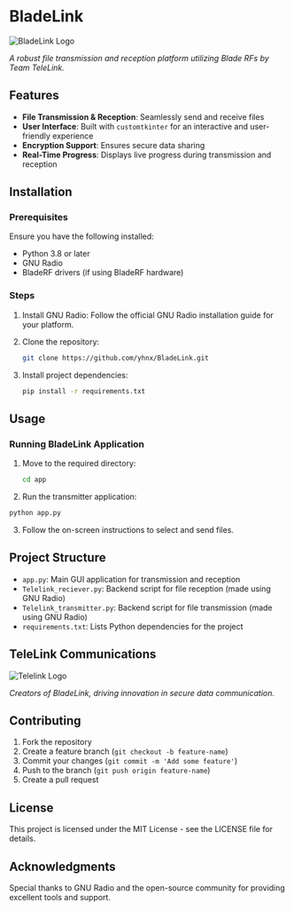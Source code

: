 # BladeLink

![BladeLink Logo](https://github.com/yhnx/BladeLink/blob/main/app/transmitter/src/bladeLINK%20(1).png)

*A robust file transmission and reception platform utilizing Blade RFs by Team TeleLink.*

## Features

- **File Transmission & Reception**: Seamlessly send and receive files
- **User Interface**: Built with `customtkinter` for an interactive and user-friendly experience
- **Encryption Support**: Ensures secure data sharing
- **Real-Time Progress**: Displays live progress during transmission and reception

## Installation

### Prerequisites

Ensure you have the following installed:

- Python 3.8 or later
- GNU Radio
- BladeRF drivers (if using BladeRF hardware)

### Steps

1. Install GNU Radio: Follow the official GNU Radio installation guide for your platform.
   
2. Clone the repository:
   ```bash
   git clone https://github.com/yhnx/BladeLink.git
   ``` 

4. Install project dependencies:
   ```bash
   pip install -r requirements.txt
   ```

## Usage

### Running BladeLink Application

1. Move to the required directory:
   ```bash
   cd app
   ``` 

2.   Run the transmitter application:
   ```bash
   python app.py
   ```

3. Follow the on-screen instructions to select and send files.



## Project Structure

- `app.py`: Main GUI application for transmission and reception
- `Telelink_reciever.py`: Backend script for file reception (made using GNU Radio)
-  `Telelink_transmitter.py`: Backend script for file transmission (made using GNU Radio)
- `requirements.txt`: Lists Python dependencies for the project

## TeleLink Communications

![Telelink Logo](https://github.com/yhnx/BladeLink/blob/main/app/transmitter/src/telelink.png)

*Creators of BladeLink, driving innovation in secure data communication.*

## Contributing

1. Fork the repository
2. Create a feature branch (`git checkout -b feature-name`)
3. Commit your changes (`git commit -m 'Add some feature'`)
4. Push to the branch (`git push origin feature-name`)
5. Create a pull request

## License

This project is licensed under the MIT License - see the LICENSE file for details.

## Acknowledgments

Special thanks to GNU Radio and the open-source community for providing excellent tools and support.
